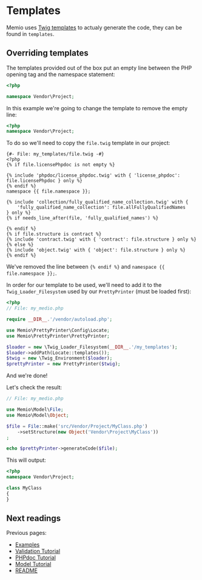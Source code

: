 # Templates

Memio uses [Twig templates](http://twig.sensiolabs.org/) to actualy generate the
code, they can be found in `templates`.

## Overriding templates

The templates provided out of the box put an empty line between the PHP opening
tag and the namespace statement:

```php
<?php

namespace Vendor\Project;
```

In this example we're going to change the template to remove the empty line:

```php
<?php
namespace Vendor\Project;
```

To do so we'll need to copy the `file.twig` template in our project:

```
{#- File: my_templates/file.twig -#}
<?php
{% if file.licensePhpdoc is not empty %}

{% include 'phpdoc/license_phpdoc.twig' with { 'license_phpdoc': file.licensePhpdoc } only %}
{% endif %}
namespace {{ file.namespace }};

{% include 'collection/fully_qualified_name_collection.twig' with {
    'fully_qualified_name_collection': file.allFullyQualifiedNames
} only %}
{% if needs_line_after(file, 'fully_qualified_names') %}

{% endif %}
{% if file.structure is contract %}
{% include 'contract.twig' with { 'contract': file.structure } only %}
{% else %}
{% include 'object.twig' with { 'object': file.structure } only %}
{% endif %}
```

We've removed the line between `{% endif %}` and `namespace {{ file.namespace }};`.

In order for our template to be used, we'll need to add it to the `Twig_Loader_Filesystem`
used by our `PrettyPrinter` (must be loaded first):

```php
<?php
// File: my_medio.php

require __DIR__.'/vendor/autoload.php';

use Memio\PrettyPrinter\Config\Locate;
use Memio\PrettyPrinter\PrettyPrinter;

$loader = new \Twig_Loader_Filesystem(__DIR__.'/my_templates');
$loader->addPath(Locate::templates());
$twig = new \Twig_Environment($loader);
$prettyPrinter = new PrettyPrinter($twig);
```

And we're done!

Let's check the result:

```php
// File: my_medio.php

use Memio\Model\File;
use Memio\Model\Object;

$file = File::make('src/Vendor/Project/MyClass.php')
    ->setStructure(new Object('Vendor\Project\MyClass'))
;

echo $prettyPrinter->generateCode($file);
```

This will output:

```php
<?php
namespace Vendor\Project;

class MyClass
{
}
```

## Next readings

Previous pages:

* [Examples](04-examples.md)
* [Validation Tutorial](03-validation-tutorial.md)
* [PHPdoc Tutorial](02-phpdoc-tutorial.md)
* [Model Tutorial](01-model-tutorial.md)
* [README](../README.md)
